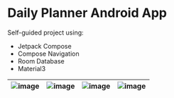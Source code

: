 # Daily Planner Android App

Self-guided project using:
- Jetpack Compose
- Compose Navigation
- Room Database
- Material3


|![image](https://github.com/lsrprntr/DailyPlanner/assets/39038103/eb316437-3757-44a3-8012-bc37c0760b25)|![image](https://github.com/lsrprntr/DailyPlanner/assets/39038103/25bc0a62-6c3f-4703-912b-3cb9417602aa)|![image](https://github.com/lsrprntr/DailyPlanner/assets/39038103/b8d02b0d-dd7c-420a-9315-ff404152927b)|![image](https://github.com/lsrprntr/DailyPlanner/assets/39038103/44270005-8e11-45fc-bcbb-951531b71856)|
|---|---|---|---|
